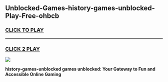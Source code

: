 
## Unblocked-Games-history-games-unblocked-Play-Free-ohbcb
<h3>
<a href="https://premium76.site?title=history-games-unblocked&ref=23A">CLICK TO PLAY</a></h3>
<hr>

<h3>
<a href="https://premium76.site?title=history-games-unblocked&ref=23A">CLICK 2 PLAY</a>
  
</h3>

<a href="https://premium76.site?title=history-games-unblocked&ref=23A"><img src="https://clearcache.store/games.png"></a>


**history-games-unblocked games unblocked: Your Gateway to Fun and Accessible Online Gaming**
